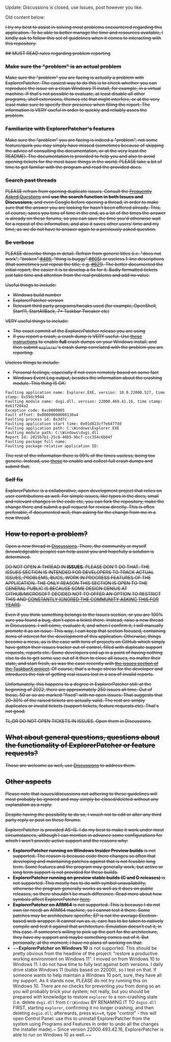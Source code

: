 Update: Discussions is closed, use Issues, post however you like.

Old content below:

~~I try my best to assist in solving most problems encountered regarding this application. To be able to better manage the time and resources available, I kindly ask to follow this set of guidelines when it comes to interacting with this repository.~~

~~## MUST READ rules regarding problem reporting~~

### ~~Make sure the "problem" is an actual problem~~

~~Make sure the "problem" you are facing is actually a problem with ExplorerPatcher. The easiest way to do this is to check whether you can reproduce the issue on a clean Windows 11 install, for example, in a virtual machine. If that's not possible to evaluate, at least disable all other programs, shell extensions, themes etc that might interfere, or at the very least make sure to specify their presence when filling the report. The information is VERY useful in order to quickly and reliably asses the problem.~~

### ~~Familiarize with ExplorerPatcher's features~~

~~Make sure the "problem" you are facing is indeed a "problem", not some feature/quirk you may simply have missed (sometimes because of skipping the advice of consulting the documentation, or at the very least the README). The documentation is provided to help you and also to avoid opening tickets for the most basic things in the world. PLEASE take a bit of time to get familiar with the program and read the provided docs.~~

### ~~Search past threads~~

~~PLEASE refrain from opening duplicate issues. Consult the [Frequently Asked Questions](https://github.com/valinet/ExplorerPatcher/wiki/Frequently-asked-questions) and **use the search function in both Issues and Discussions**, and even Google before opening a thread, in order to make sure that the answer you are looking for hasn't been offered already. This, of course, saves you tons of time in the end, as a lot of the times the answer is already on these forums, so you can save the time you'd otherwise wait for a repost of the information, and also it saves other users’ time and my time, as we do not have to answer again to a previously asked question.~~ 

### ~~Be verbose~~

~~PLEASE describe things in detail. Refrain from generic titles (i.e. "does not work", "broken" [#486](https://github.com/valinet/ExplorerPatcher/issues/486), "thing <insert name> is buggy" [#605](https://github.com/valinet/ExplorerPatcher/issues/605)) or useless 1-line descriptions (that sometimes just repeat the title, e.g. [#621](https://github.com/valinet/ExplorerPatcher/issues/621)). The better documented the initial report, the easier it is to develop a fix for it. Badly formatted tickets just take time and attention from the real problems and add no value.~~

~~Useful things to include:~~

* ~~Windows build number~~
* ~~ExplorerPatcher version~~
* ~~Relevant third party programs/tweaks used (for example, OpenShell, Start11, StartAllBack, 7+ Taskbar Tweaker etc)~~

~~VERY useful things to include:~~

* ~~The exact commit of the ExplorerPatcher release you are using~~
* ~~If you report a crash, a crash dump is VERY useful. Use [these instructions](https://docs.microsoft.com/en-us/windows/win32/wer/collecting-user-mode-dumps) to enable **full** crash dumps on your Windows install, and then submit `explorer`'s crash dump correlated with the problem you are reporting.~~

~~Useless things to include:~~

* ~~Personal feelings, especially if not even remotely based on some fact~~
* ~~Windows Event Log output, besides the information about the crashing module. This thing IS OK:~~

```
Faulting application name: Explorer.EXE, version: 10.0.22000.527, time stamp: 0x59dc9944
Faulting module name: dxgi.dll, version: 22000.469.41.16, time stamp: 0x61f204a2
Exception code: 0xc0000005
Fault offset: 0x00000000000130a4
Faulting process id: 0x3d7c
Faulting application start time: 0x01d823cf7e6477dd
Faulting application path: C:\Windows\Explorer.EXE
Faulting module path: C:\Windows\dxgi.dll
Report Id: 2025b7b1-25c0-40b5-9bcf-ccc354c6b04f
Faulting package full name: 
Faulting package-relative application ID: 
```

~~The rest of the information there is 99% of the times useless, being too generic. Instead, use [these](https://docs.microsoft.com/en-us/windows/win32/wer/collecting-user-mode-dumps) to enable and collect full crash dumps and submit that.~~

### ~~Self fix~~
~~ExplorerPatcher is a collaborative, open development project that relies on user contributions as well. For simple issues, like typos in the docs, small and relevant changes in the code etc, you can fork the repository, make the change there and submit a pull request for review directly. This is often preferable, if documented well, than asking for the change from me in a new thread.~~

## ~~How to report a problem?~~

~~Open a new thread in [Discussions](https://github.com/valinet/ExplorerPatcher/discussions). There, the community or myself (knowledgeable people) can help assist you and hopefully a solution is determined.~~

~~DO NOT OPEN A THREAD IN **ISSUES**. PLEASE DON'T DO THAT. THE *ISSUES* SECTION IS INTENDED FOR DEVELOPERS TO TRACK ACTUAL ISSUES, PROBLEMS, BUGS, WORK IN PROGRESS FEATURES OF THE APPLICATION. THE ONLY REASON THIS SECTION IS OPEN TO THE GENERAL PUBLIC IS BECAUSE SOME DESIGN GENIUS AT GITHUB/MICROSOFT DECIDED NOT TO OFFER AN OPTION TO RESTRICT THIS AND [CONSTANTLY IGNORED THE COMMUNITY ASKING THIS FOR YEARS](https://github.com/dear-github/dear-github/issues/293).~~

~~Even if you think something belongs to the Issues section, or you are 100% sure you found a bug, don't open a ticket there. Instead, raise a new thread in Discussions. I will come, evaluate it, and when I confirm it, I will manually promote it as an issue. This way, I can keep that section focused, containing items of interest for the development of this application. Otherwise, things become a mess, as is the case with tons of projects on GitHub which simply have gotten their issues tracker out of control, filled with duplicate support requests, reports etc. Some developers end up in a point of having nothing else to do to get some use out of it then to close all issues, no matter their state, and start fresh, as was the case recently with [the issues section of the TaskbarX project](https://github.com/ChrisAnd1998/TaskbarX/issues/809#issuecomment-1001003632). Of course, that's a huge stress for the developer and introduces the risk of getting real issues lost in a sea of invalid reports.~~

~~Unfortunately, this happens to a degree in ExplorerPatcher still: at the beginning of 2022, there are approximately 250 issues all time. Out of those, 50 or so are marked "fixed" with no open issues. That suggests that 20-30% of the raised tickets are actually valid. The rest are simply duplicates or invalid tickets (support tickets, feature requests etc). That's not good.~~

~~TL;DR DO NOT OPEN TICKETS IN ISSUES. Open them in Discussions.~~

## ~~What about general questions, questions about the functionality of ExplorerPatcher or feature requests?~~

~~Those are welcome as well, use [Discussions](https://github.com/valinet/ExplorerPatcher/discussions) to address them.~~

## ~~Other aspects~~

~~Please note that issues/discussions not adhering to these guidelines will most probably be ignored and may simply be closed/deleted without any explanation as a reply.~~

~~Despite having the possibility to do so, I vouch not to edit or alter any third party reply or post on these forums.~~

~~ExplorerPatcher is provided AS-IS. I do my best to make it work under most circumstances, although I can mention in advance some configurations for which I won't provide active support and the reasons why:~~

* ~~**ExplorerPatcher running on Windows Insider Preview builds** is not supported. The reason is because code there changes so often that developing and maintaining patches against that is not feasible long term. Some features and the program may generally work, but active or long term support is not provided for these builds.~~
* ~~**ExplorerPatcher running on preview stable builds (C and D releases)** is not supported. This mostly has to do with symbol unavailability, otherwise the program generally works as well as it does on public releases, so there shouldn't be much difference. Read more about how symbols affect ExplorerPatcher [here](https://github.com/valinet/ExplorerPatcher/wiki/Symbols).~~
* ~~**ExplorerPatcher on ARM64** is not supported. This is because I do not own (or need) an ARM64 machine, so I cannot test it there. Some patches may be architecture specific; EP is not the average Electron-based web wrapper. It cannot run as-is, care has to be taken to natively compile and test it against that architecture. Emulation doesn’t cut it, in this case. If someone’s willing to pick up the port for the architecture, they have my support and maybe something comes out of it. But personally, at the moment, I have no plans of working on that.~~
* ~~**ExplorerPatcher on Windows 10** is not supported. This should be pretty obvious from the headline of the project: "restore a productive working environment on Windows 11". I moved on from Windows 10 to Windows 11. I do not have time to fully test against both versions. I daily drive stable Windows 11 (builds based on 22000), so I test on that. If someone wants to help maintain a Windows 10 port, sure, they have all my support. As it stands now, PLEASE do not try running this on Windows 10. There are no checks for preventing you from doing so an you will probably brick your system; not really, but you should be prepared with knowledge to restore `explorer` to a non-crashing state (i.e. delete `dxgi.dll` from `C:\Windows` BY RENAMING IT TO `dxgio.dll` FIRST, starting `explorer`, confirming it no longer crashing, and then deleting `dxgio.dll`; afterwards, press `Win`+`R`, type "control" - this will open Control Panel: use this to uninstall ExplorerPatcher from the system using Programs and Features in order to undo all the changes the installer made).~ Since version 22000.493.42.16, ExplorerPatcher is able to run on Windows 10 as well.~~